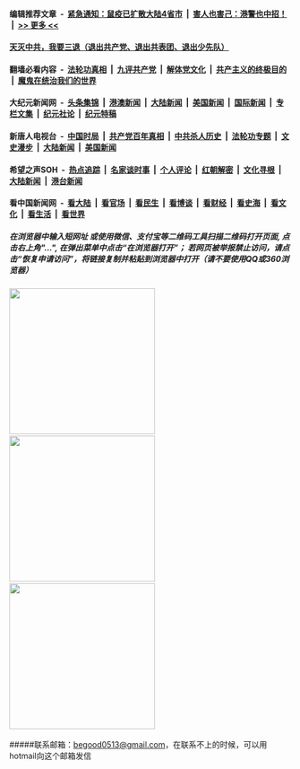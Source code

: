 #### 编辑推荐文章  &nbsp;-&nbsp;  [紧急通知：鼠疫已扩散大陆4省市](/pages/recommended/a102708066.md?t=11170813) &nbsp;|&nbsp;  [害人也害己：港警也中招！](/pages/recommended/n11658724.md?t=11170813) &nbsp;|&nbsp; [>> 更多 <<](indexes/_编辑推荐文章.md?ts=11170813) 
#### [天灭中共，我要三退（退出共产党、退出共表团、退出少先队）](https://is.gd/qUko7z)

#### 翻墙必看内容 &nbsp;-&nbsp; [法轮功真相](../../../basic/blob/master/README.md?t=11170813) &nbsp;|&nbsp; [九评共产党](../../../9ping.md/blob/master/README.md?t=11170813) &nbsp;|&nbsp; [解体党文化](../../../jtdwh.md/blob/master/README.md?t=11170813)  &nbsp;|&nbsp; [共产主义的终极目的](../../../gczydzjmd.md/blob/master/README.md?t=11170813) &nbsp;|&nbsp; [魔鬼在统治我们的世界](../../../mgztzwmdsj.md/blob/master/README.md?t=11170813) 

#### 大纪元新闻网 &nbsp;-&nbsp; [头条集锦](indexes/E头条集锦.md?t=11170813) &nbsp;|&nbsp; [港澳新闻](indexes/E港澳新闻.md?t=11170813)  &nbsp;|&nbsp; [大陆新闻](indexes/E大陆新闻.md?t=11170813) &nbsp;|&nbsp; [美国新闻](indexes/E美国新闻.md?t=11170813) &nbsp;|&nbsp; [国际新闻](indexes/E国际新闻.md?t=11170813) &nbsp;|&nbsp; [专栏文集](indexes/E专栏文集.md?t=11170813) &nbsp;|&nbsp; [纪元社论](indexes/E纪元社论.md?t=11170813) &nbsp;|&nbsp; [纪元特稿](indexes/E纪元特稿.md?t=11170813) 

#### 新唐人电视台 &nbsp;-&nbsp; [中国时局](indexes/N中国时局.md?t=11170813) &nbsp;|&nbsp; [共产党百年真相](indexes/N共产党百年真相.md?t=11170813) &nbsp;|&nbsp; [中共杀人历史](indexes/N中共杀人历史.md?t=11170813)  &nbsp;|&nbsp; [法轮功专题](indexes/N法轮功专题.md?t=11170813) &nbsp;|&nbsp; [文史漫步](indexes/N文史漫步.md?t=11170813) &nbsp;|&nbsp; [大陆新闻](indexes/N大陆新闻.md?t=11170813) &nbsp;|&nbsp; [美国新闻](indexes/N美国新闻.md?t=11170813)

#### 希望之声SOH &nbsp;-&nbsp; [热点追踪](indexes/H热点追踪.md?t=11170813) &nbsp;|&nbsp; [名家谈时事](indexes/H名家谈时事.md?t=11170813) &nbsp;|&nbsp; [个人评论](indexes/H个人评论.md?t=11170813)  &nbsp;|&nbsp; [红朝解密](indexes/H红朝解密.md?t=11170813) &nbsp;|&nbsp; [文化寻根](indexes/H文化寻根.md?t=11170813) &nbsp;|&nbsp; [大陆新闻](indexes/H大陆新闻.md?t=11170813) &nbsp;|&nbsp; [港台新闻](indexes/H港台新闻.md?t=11170813)

#### 看中国新闻网 &nbsp;-&nbsp; [看大陆](indexes/S看大陆.md?t=11170813) &nbsp;|&nbsp; [看官场](indexes/S看官场.md?t=11170813) &nbsp;|&nbsp; [看民生](indexes/S看民生.md?t=11170813)  &nbsp;|&nbsp; [看博谈](indexes/S看博谈.md?t=11170813) &nbsp;|&nbsp; [看财经](indexes/S看财经.md?t=11170813) &nbsp;|&nbsp; [看史海](indexes/S看史海.md?t=11170813) &nbsp;|&nbsp; [看文化](indexes/S看文化.md?t=11170813) &nbsp;|&nbsp; [看生活](indexes/S看生活.md?t=11170813) &nbsp;|&nbsp; [看世界](indexes/S看世界.md?t=11170813)


##### 在浏览器中输入短网址 或使用微信、支付宝等二维码工具扫描二维码打开页面, 点击右上角"...", 在弹出菜单中点击“在浏览器打开”； 若网页被举报禁止访问，请点击“恢复申请访问”，将链接复制并粘贴到浏览器中打开（请不要使用QQ或360浏览器）

<img src="https://raw.githubusercontent.com/gfw-breaker/banned-news/master/scripts/img/1.png" width="260px"/> &nbsp; <img src="https://raw.githubusercontent.com/gfw-breaker/banned-news/master/scripts/img/2.png" width="260px"/> &nbsp; <img src="https://raw.githubusercontent.com/gfw-breaker/banned-news/master/scripts/img/3.png" width="260px"/>&nbsp;

#####联系邮箱：begood0513@gmail.com，在联系不上的时候，可以用hotmail向这个邮箱发信
